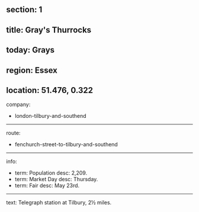 section: 1
----
title: Gray's Thurrocks
----
today: Grays
----
region: Essex
----
location: 51.476, 0.322
----
company:
- london-tilbury-and-southend
----
route:
- fenchurch-street-to-tilbury-and-southend
----
info:
- term: Population
  desc: 2,209.
- term: Market Day
  desc: Thursday.
- term: Fair
  desc: May 23rd.
----
text: Telegraph station at Tilbury, 2½ miles.
